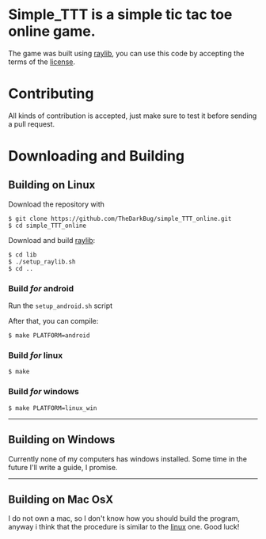 # Simple_TTT is a simple tic tac toe online game.

The game was built using [raylib](raylib.com), you can use this code by accepting the terms of the [license](https://github.com/TheDarkBug/simple_TTT_online/blob/main/LICENSE).

# Contributing

All kinds of contribution is accepted, just make sure to test it before sending a pull request.

# Downloading and Building

## Building on Linux
Download the repository with
```shell
$ git clone https://github.com/TheDarkBug/simple_TTT_online.git
$ cd simple_TTT_online
```
Download and build [raylib](https://github.com/raysan5/raylib):
```shell
$ cd lib
$ ./setup_raylib.sh
$ cd ..
```

### Build *for* android
Run the `setup_android.sh` script

After that, you can compile:
```shell
$ make PLATFORM=android
```

### Build *for* linux
```shell
$ make
```

### Build *for* windows
```shell
$ make PLATFORM=linux_win
```
---

## Building on Windows
Currently none of my computers has windows installed. Some time in the future I'll write a guide, I promise.

---

## Building on Mac OsX

I do not own a mac, so I don't know how you should build the program, anyway i think that the procedure is similar to the [linux](https://github.com/TheDarkBug/simple_TTT_online/blob/main/README.md#linux) one. Good luck!
